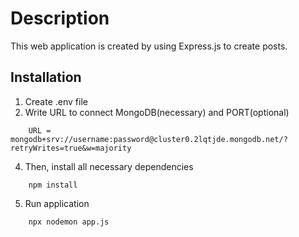  # Description
 This web application is created by using Express.js to create posts.

 ## Installation

 1. Create .env file
 2. Write URL to connect MongoDB(necessary) and PORT(optional)
```
    URL = mongodb+srv://username:password@cluster0.2lqtjde.mongodb.net/?retryWrites=true&w=majority
```
4. Then, install all necessary dependencies
```
    npm install
```
5. Run application
```
    npx nodemon app.js
```
 
